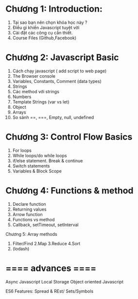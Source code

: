 # Chương 1: Introduction:
1. Tại sao bạn nên chọn khóa học này ?
2. Điều gì khiến Javascript tuyệt vời
3. Cài đặt các công cụ cần thiết.
4. Course Files (Github,Facebook)

# Chương 2: Javascript Basic
1. Cách chạy javascript ( add script to web page)
2. The Browser console
3. Variables, Constants, Comment (data types)
4. Strings
5. Các method với strings
6. Numbers
7. Template Strings (var vs let)
8. Object
9. Arrays
10. So sánh ==, ===,  Empty, null, undefined

# Chương 3: Control Flow Basics
1. For loops
2. While loops/do while loops
3. if/else statement. Break & continue
4. Switch statements
5. Variables & Block Scope

# Chương 4: Functions & method
1. Declare function
2. Returning values
3. Arrow function
4. Functions vs method
5. Callback, setTimeout, setInterval





Chương 5: Array methods
1. Filter/Find
2.Map
3.Reduce
4.Sort
5. (lodash)



# ==== advances ====
Async Javascript
Local Storage
Object oriented Javascript

ES6 Features: Spread & REst/ Sets/Symbols






